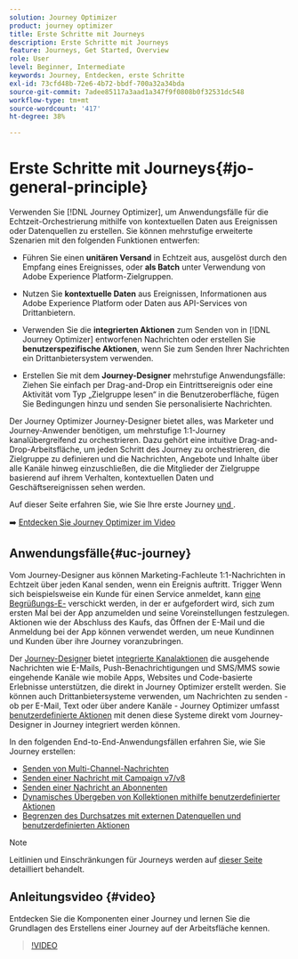 ```yaml
---
solution: Journey Optimizer
product: journey optimizer
title: Erste Schritte mit Journeys
description: Erste Schritte mit Journeys
feature: Journeys, Get Started, Overview
role: User
level: Beginner, Intermediate
keywords: Journey, Entdecken, erste Schritte
exl-id: 73cfd48b-72e6-4b72-bbdf-700a32a34bda
source-git-commit: 7adee85117a3aad1a347f9f0808b0f32531dc548
workflow-type: tm+mt
source-wordcount: '417'
ht-degree: 38%

---
```



# Erste Schritte mit Journeys{#jo-general-principle}

Verwenden Sie [!DNL Journey Optimizer], um Anwendungsfälle für die Echtzeit-Orchestrierung mithilfe von kontextuellen Daten aus Ereignissen oder Datenquellen zu erstellen. Sie können mehrstufige erweiterte Szenarien mit den folgenden Funktionen entwerfen:

* Führen Sie einen **unitären Versand** in Echtzeit aus, ausgelöst durch den Empfang eines Ereignisses, oder **als Batch** unter Verwendung von Adobe Experience Platform-Zielgruppen.

* Nutzen Sie **kontextuelle Daten** aus Ereignissen, Informationen aus Adobe Experience Platform oder Daten aus API-Services von Drittanbietern.

* Verwenden Sie die **integrierten Aktionen** zum Senden von in [!DNL Journey Optimizer] entworfenen Nachrichten oder erstellen Sie **benutzerspezifische Aktionen**, wenn Sie zum Senden Ihrer Nachrichten ein Drittanbietersystem verwenden.

* Erstellen Sie mit dem **Journey-Designer** mehrstufige Anwendungsfälle: Ziehen Sie einfach per Drag-and-Drop ein Eintrittsereignis oder eine Aktivität vom Typ „Zielgruppe lesen“ in die Benutzeroberfläche, fügen Sie Bedingungen hinzu und senden Sie personalisierte Nachrichten.

Der Journey Optimizer Journey-Designer bietet alles, was Marketer und Journey-Anwender benötigen, um mehrstufige 1:1-Journey kanalübergreifend zu orchestrieren. Dazu gehört eine intuitive Drag-and-Drop-Arbeitsfläche, um jeden Schritt des Journey zu orchestrieren, die Zielgruppe zu definieren und die Nachrichten, Angebote und Inhalte über alle Kanäle hinweg einzuschließen, die die Mitglieder der Zielgruppe basierend auf ihrem Verhalten, kontextuellen Daten und Geschäftsereignissen sehen werden.

Auf dieser Seite erfahren Sie, wie Sie Ihre erste Journey [ und ](journey-gs.md).

➡️ [Entdecken Sie Journey Optimizer im Video](#video)

## Anwendungsfälle{#uc-journey}

Vom Journey-Designer aus können Marketing-Fachleute 1:1-Nachrichten in Echtzeit über jeden Kanal senden, wenn ein Ereignis auftritt. Trigger Wenn sich beispielsweise ein Kunde für einen Service anmeldet, kann [eine Begrüßungs-E-](message-to-subscribers-uc.md) verschickt werden, in der er aufgefordert wird, sich zum ersten Mal bei der App anzumelden und seine Voreinstellungen festzulegen. Aktionen wie der Abschluss des Kaufs, das Öffnen der E-Mail und die Anmeldung bei der App können verwendet werden, um neue Kundinnen und Kunden über ihre Journey voranzubringen.

Der [Journey-Designer](using-the-journey-designer.md) bietet [integrierte Kanalaktionen](journeys-message.md) die ausgehende Nachrichten wie E-Mails, Push-Benachrichtigungen und SMS/MMS sowie eingehende Kanäle wie mobile Apps, Websites und Code-basierte Erlebnisse unterstützen, die direkt in Journey Optimizer erstellt werden. Sie können auch Drittanbietersysteme verwenden, um Nachrichten zu senden - ob per E-Mail, Text oder über andere Kanäle - Journey Optimizer umfasst [benutzerdefinierte Aktionen](using-custom-actions.md) mit denen diese Systeme direkt vom Journey-Designer in Journey integriert werden können.

In den folgenden End-to-End-Anwendungsfällen erfahren Sie, wie Sie Journey erstellen:

* [Senden von Multi-Channel-Nachrichten](journeys-uc.md)
* [Senden einer Nachricht mit Campaign v7/v8](ajo-ac.md)
* [Senden einer Nachricht an Abonnenten](message-to-subscribers-uc.md)
* [Dynamisches Übergeben von Kollektionen mithilfe benutzerdefinierter Aktionen](collections.md)
* [Begrenzen des Durchsatzes mit externen Datenquellen und benutzerdefinierten Aktionen](limit-throughput.md)

>[!NOTE]
>
>Leitlinien und Einschränkungen für Journeys werden auf [dieser Seite](../start/guardrails.md) detailliert behandelt.

## Anleitungsvideo {#video}

Entdecken Sie die Komponenten einer Journey und lernen Sie die Grundlagen des Erstellens einer Journey auf der Arbeitsfläche kennen.

>[!VIDEO](https://video.tv.adobe.com/v/3424996?quality=12)
